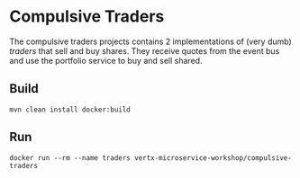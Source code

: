 # Compulsive Traders

The compulsive traders projects contains 2 implementations of (very dumb) _traders_ that sell and buy shares. They 
receive quotes from the event bus and use the portfolio service to buy and sell shared.  

## Build

```
mvn clean install docker:build
```

## Run

```
docker run --rm --name traders vertx-microservice-workshop/compulsive-traders
```